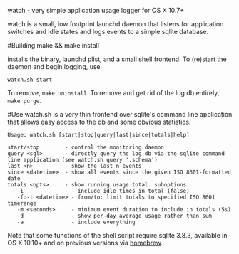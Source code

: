 watch - very simple application usage logger for OS X 10.7+

watch is a small, low footprint launchd daemon that listens for application switches and idle states and logs events to a simple sqlite database.

#Building
	make && make install

installs the binary, launchd plist, and a small shell frontend. To (re)start the daemon and begin logging, use

	watch.sh start

To remove, `make uninstall`. To remove and get rid of the log db entirely, `make purge`.

#Use
watch.sh is a very thin frontend over sqlite's command line application that allows easy access to the db and some obvious statistics.

	Usage: watch.sh [start|stop|query|last|since|totals|help]

	start/stop        - control the monitoring daemon
	query <sql>       - directly query the log db via the sqlite command line application (see watch.sh query '.schema')
	last <n>          - show the last n events
	since <datetime>  - show all events since the given ISO 8601-formatted date
	totals <opts>     - show running usage total. suboptions:
	   -i               - include idle times in total (false)
	   -f:-t <datetime> - from/to: limit totals to specified ISO 8601 timerange
	   -m <seconds>     - minimum event duration to include in totals (5s)
	   -d               - show per-day average usage rather than sum
	   -a               - include everything

Note that some functions of the shell script require sqlite 3.8.3, available in OS X 10.10+ and on previous versions via [homebrew](http://brew.sh).
